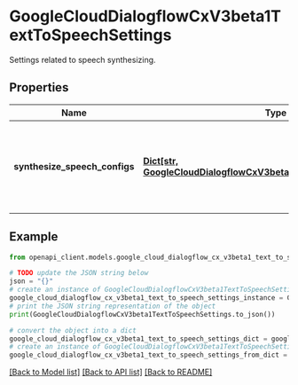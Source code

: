 # GoogleCloudDialogflowCxV3beta1TextToSpeechSettings

Settings related to speech synthesizing.

## Properties

Name | Type | Description | Notes
------------ | ------------- | ------------- | -------------
**synthesize_speech_configs** | [**Dict[str, GoogleCloudDialogflowCxV3beta1SynthesizeSpeechConfig]**](GoogleCloudDialogflowCxV3beta1SynthesizeSpeechConfig.md) | Configuration of how speech should be synthesized, mapping from language (https://cloud.google.com/dialogflow/cx/docs/reference/language) to SynthesizeSpeechConfig. These settings affect: - The [phone gateway](https://cloud.google.com/dialogflow/cx/docs/concept/integration/phone-gateway) synthesize configuration set via Agent.text_to_speech_settings. - How speech is synthesized when invoking session APIs. Agent.text_to_speech_settings only applies if OutputAudioConfig.synthesize_speech_config is not specified. | [optional] 

## Example

```python
from openapi_client.models.google_cloud_dialogflow_cx_v3beta1_text_to_speech_settings import GoogleCloudDialogflowCxV3beta1TextToSpeechSettings

# TODO update the JSON string below
json = "{}"
# create an instance of GoogleCloudDialogflowCxV3beta1TextToSpeechSettings from a JSON string
google_cloud_dialogflow_cx_v3beta1_text_to_speech_settings_instance = GoogleCloudDialogflowCxV3beta1TextToSpeechSettings.from_json(json)
# print the JSON string representation of the object
print(GoogleCloudDialogflowCxV3beta1TextToSpeechSettings.to_json())

# convert the object into a dict
google_cloud_dialogflow_cx_v3beta1_text_to_speech_settings_dict = google_cloud_dialogflow_cx_v3beta1_text_to_speech_settings_instance.to_dict()
# create an instance of GoogleCloudDialogflowCxV3beta1TextToSpeechSettings from a dict
google_cloud_dialogflow_cx_v3beta1_text_to_speech_settings_from_dict = GoogleCloudDialogflowCxV3beta1TextToSpeechSettings.from_dict(google_cloud_dialogflow_cx_v3beta1_text_to_speech_settings_dict)
```
[[Back to Model list]](../README.md#documentation-for-models) [[Back to API list]](../README.md#documentation-for-api-endpoints) [[Back to README]](../README.md)


